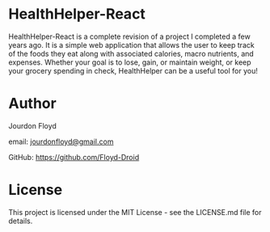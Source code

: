 # HealthHelper-React

HealthHelper-React is a complete revision of a project I completed a few 
years ago. It is a simple web application that allows the user to keep 
track of the foods they eat along with associated calories, macro 
nutrients, and expenses. Whether your goal is to lose, gain, or maintain 
weight, or keep your grocery spending in check, HealthHelper can be a 
useful tool for you!

# Author

Jourdon Floyd

email: jourdonfloyd@gmail.com

GitHub: https://github.com/Floyd-Droid

# License

This project is licensed under the MIT License - see the LICENSE.md file for details.
